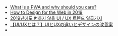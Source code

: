 - [What is a PWA and why should you care?](https://blog.bitsrc.io/what-is-a-pwa-and-why-should-you-care-388afb6c0bad)
- [How to Design for the Web in 2019](https://medium.com/commitlog/how-to-design-for-the-web-in-2019-a0be4d6702e2)
- [2019년에도 변하지 않을 UI / UX 트렌드 일곱가지](https://www.emotion.co.kr/2019에도변하지않을uiux트렌드일곱가지/)
- [【UI/UXとは？】UIとUXの違いとデザインの改善案](https://digitalidentity.co.jp/blog/ad/uiux-design.html)
- [](https://towardsdatascience.com/top-mobile-app-trends-for-2020-266f9532e136)